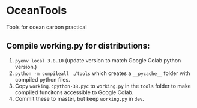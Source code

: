 # OceanTools
Tools for ocean carbon practical

## Compile working.py for distributions:

1. `pyenv local 3.8.10` (update version to match Google Colab python version.)
2. `python -m compileall ./tools` which creates a `__pycache__` folder with compiled python files.
3. Copy `working.cpython-38.pyc` to `working.py` in the `tools` folder to make compiled funcitons accessible to Google Colab.
4. Commit these to master, but keep `working.py` in `dev`.